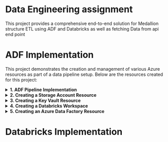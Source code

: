 # Data Engineering assignment
This project provides a comprehensive end-to-end solution for Medallion structure ETL using ADF and Databricks as well as fetching Data from api end point




# ADF Implementation

This project demonstrates the creation and management of various Azure resources as part of a data pipeline setup. Below are the resources created for this project:

<details>
  <summary><strong>1. ADF Pipeline Implementation</strong></summary>
  ### Aim is to extract fresh and latest files from source and copy it to destination
  ### Creating Parent Pipeline
  ![Creating Parent Pipeline](https://github.com/shamsaravaiah/DE-assignment-implementation/blob/main/ADF%20implementation/Screenshots/parent%20pipeline.png)
  In the parent pipeline, I iteratate over the sales-view-devtst container to get the metadata at the container level, which will result in the folders [customer, product, sales store] as child items
  the will be passed into the execute pipeline activity which runs the child pipleline. 
  ### Creating Child Pipeline
  ![Creating Child Pipeline](https://github.com/shamsaravaiah/DE-assignment-implementation/blob/main/ADF%20implementation/Screenshots/child%20pipeline.png)
  The child pipeline takes the current item in the forEach actiity and passes into the pipeline level parameter that I have configured for the child Pipeline.
  The current folder is passed to the getMetadata activity insdie the forEach activity of the child pipeline which results in an array of child items as lastModified date and file name
  ### Inside forEach Activity in Child Pipeline
  ![Inside forEach Activity in Child Pipeline](https://github.com/shamsaravaiah/DE-assignment-implementation/blob/main/ADF%20implementation/Screenshots/inside%20forEach%20activity%20of%20child%20pipeline.png)
  I have assigned a pipeline level variable and assigned an old date value. Inside the forEach activity of the child pipeline I compare the data variable with the lastModified of the current file, if greater I swap the date variable with lastModified to
  preserve the latest date. I then assign the filename to a variable using Setvariable activity
  Then i copy the file to the destination using the lastet file name using the copyData activity

</details>
  
  
</details>

<details>
  <summary><strong>2. Creating a Storage Account Resource</strong></summary>
  
  ![Created Storage Account Resource](https://github.com/shamsaravaiah/Azure-Data-Pipeline/blob/main/Screen%20shots/created%20storage%20account%20resource.png)
  
</details>

<details>
  <summary><strong>3. Creating a Key Vault Resource</strong></summary>
  
  ![Created Key Vault Resource](https://github.com/shamsaravaiah/Azure-Data-Pipeline/blob/main/Screen%20shots/created%20key%20vault%20resource.png)
  
</details>

<details>
  <summary><strong>4. Creating a Databricks Workspace</strong></summary>
  
  ![Created Databricks Workspace](https://github.com/shamsaravaiah/Azure-Data-Pipeline/blob/main/Screen%20shots/created%20Databricks%20workspace.png)
  
</details>

<details>
  <summary><strong>5. Creating an Azure Data Factory Resource</strong></summary>
  
  ![Created Azure Data Factory Resource](https://github.com/shamsaravaiah/Azure-Data-Pipeline/blob/main/Screen%20shots/created%20ADF%20resource.png)
  
</details>


# Databricks Implementation


